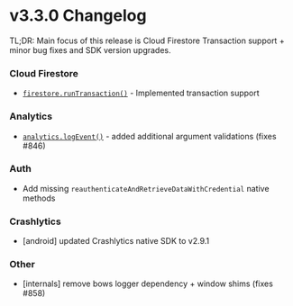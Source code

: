 # v3.3.0 Changelog

TL;DR: Main focus of this release is Cloud Firestore Transaction support + minor bug fixes and SDK version upgrades.

### Cloud Firestore

- [`firestore.runTransaction()`](https://rnfirebase.io/docs/v3.3.x/firestore/transactions) - Implemented transaction support 

### Analytics 

- [`analytics.logEvent()`](https://rnfirebase.io/docs/v3.3.x/analytics/reference/analytics#Methods) - added additional argument validations (fixes #846)

### Auth 

- Add missing `reauthenticateAndRetrieveDataWithCredential` native methods

### Crashlytics

- [android] updated Crashlytics native SDK to v2.9.1

### Other

- [internals] remove bows logger dependency + window shims (fixes #858)
